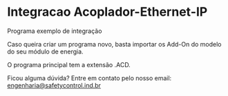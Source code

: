 # Integracao Acoplador-Ethernet-IP
Programa exemplo de integração


Caso queira criar um programa novo, basta importar os Add-On do modelo do seu módulo de energia.

O programa principal tem a extensão .ACD.

Ficou alguma dúvida? Entre em contato pelo nosso email: engenharia@safetycontrol.ind.br


